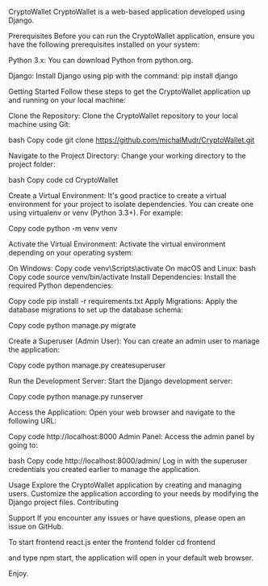 CryptoWallet
CryptoWallet is a web-based application developed using Django.

Prerequisites Before you can run the CryptoWallet application, ensure you have the following prerequisites installed on your system:

Python 3.x: You can download Python from python.org. 

Django: Install Django using pip with the command: pip install django 

Getting Started Follow these steps to get the CryptoWallet application up and running on your local machine:

Clone the Repository: Clone the CryptoWallet repository to your local machine using Git:

bash Copy code git clone https://github.com/michalMudr/CryptoWallet.git 

Navigate to the Project Directory: Change your working directory to the project folder:

bash Copy code cd CryptoWallet

Create a Virtual Environment: It's good practice to create a virtual environment for your project to isolate dependencies. You can create one using virtualenv or venv (Python 3.3+). For example:

Copy code python -m venv venv 

Activate the Virtual Environment: Activate the virtual environment depending on your operating system:

On Windows: Copy code venv\Scripts\activate On macOS and Linux: bash Copy code source venv/bin/activate Install Dependencies: Install the required Python dependencies:

Copy code pip install -r requirements.txt Apply Migrations: Apply the database migrations to set up the database schema:

Copy code python manage.py migrate 

Create a Superuser (Admin User): You can create an admin user to manage the application:

Copy code python manage.py createsuperuser 

Run the Development Server: Start the Django development server:

Copy code python manage.py runserver 

Access the Application: Open your web browser and navigate to the following URL:

Copy code http://localhost:8000
Admin Panel: Access the admin panel by going to:

bash Copy code http://localhost:8000/admin/ Log in with the superuser credentials you created earlier to manage the application.

Usage Explore the CryptoWallet application by creating and managing users. Customize the application according to your needs by modifying the Django project files. Contributing

Support If you encounter any issues or have questions, please open an issue on GitHub.

To start frontend react.js enter the frontend folder cd frontend

and type npm start, the application will open in your default web browser. 

Enjoy. 

